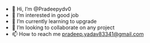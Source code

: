 - 👋 Hi, I’m @Pradeepydv0
- 👀 I’m interested in good job 
- 🌱 I’m currently learning to upgrade 
- 💞️ I’m looking to collaborate on any project
- 📫 How to reach me pradeep.yadav83341@gmail.com

<!---
Pradeepydv0/Pradeepydv0 is a ✨ special ✨ repository because its `README.md` (this file) appears on your GitHub profile.
You can click the Preview link to take a look at your changes.
--->

